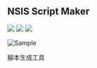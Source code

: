 ## NSIS Script Maker
![](https://img.shields.io/badge/.Net%20Framework-4.5.2-brightgreen) ![](https://img.shields.io/badge/lang-zh--TW-brightgreen) ![](https://img.shields.io/badge/license-MIT-blue)

![Sample](https://user-images.githubusercontent.com/80563677/143510541-ee4fe7f5-1f52-4bd5-9ec8-55d8defadd84.gif)

腳本生成工具
